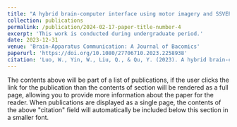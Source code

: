 ```yaml
---
title: "A hybrid brain-computer interface using motor imagery and SSVEP Based on convolutional neural network"
collection: publications
permalink: /publication/2024-02-17-paper-title-number-4
excerpt: 'This work is conducted during undergraduate period.'
date: 2023-12-31
venue: 'Brain-Apparatus Communication: A Journal of Bacomics'
paperurl: 'https://doi.org/10.1080/27706710.2023.2258938'
citation: 'Luo, W., Yin, W., Liu, Q., & Qu, Y. (2023). A hybrid brain-computer interface using motor imagery and SSVEP Based on convolutional neural network. Brain-Apparatus Communication: A Journal of Bacomics, 2(1), 2258938.'
---
```


The contents above will be part of a list of publications, if the user clicks the link for the publication than the contents of section will be rendered as a full page, allowing you to provide more information about the paper for the reader. When publications are displayed as a single page, the contents of the above "citation" field will automatically be included below this section in a smaller font.
